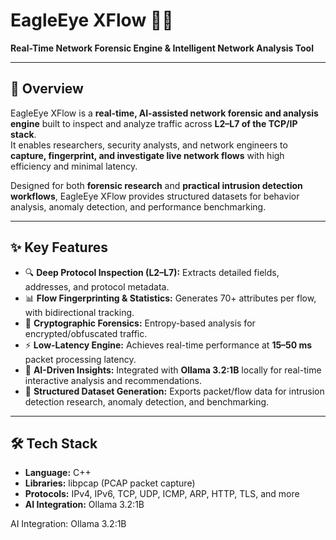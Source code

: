 # EagleEye XFlow 🦅🌐  
**Real-Time Network Forensic Engine & Intelligent Network Analysis Tool**

---

## 📖 Overview  
EagleEye XFlow is a **real-time, AI-assisted network forensic and analysis engine** built to inspect and analyze traffic across **L2–L7 of the TCP/IP stack**.  
It enables researchers, security analysts, and network engineers to **capture, fingerprint, and investigate live network flows** with high efficiency and minimal latency.  

Designed for both **forensic research** and **practical intrusion detection workflows**, EagleEye XFlow provides structured datasets for behavior analysis, anomaly detection, and performance benchmarking.

---

## ✨ Key Features  
- 🔍 **Deep Protocol Inspection (L2–L7):** Extracts detailed fields, addresses, and protocol metadata.  
- 📊 **Flow Fingerprinting & Statistics:** Generates 70+ attributes per flow, with bidirectional tracking.  
- 🔐 **Cryptographic Forensics:** Entropy-based analysis for encrypted/obfuscated traffic.  
- ⚡ **Low-Latency Engine:** Achieves real-time performance at **15–50 ms** packet processing latency.  
- 🤖 **AI-Driven Insights:** Integrated with **Ollama 3.2:1B** locally for real-time interactive analysis and recommendations.  
- 📂 **Structured Dataset Generation:** Exports packet/flow data for intrusion detection research, anomaly detection, and benchmarking.  

---

## 🛠️ Tech Stack  
- **Language:** C++  
- **Libraries:** libpcap (PCAP packet capture)  
- **Protocols:** IPv4, IPv6, TCP, UDP, ICMP, ARP, HTTP, TLS, and more  
- **AI Integration:** Ollama 3.2:1B  


AI Integration: Ollama 3.2:1B
